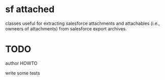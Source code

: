 sf attached
==========

classes useful for extracting salesforce attachments and attachables (i.e., owneers of attachments) from salesforce export archives.

TODO
====

author HOWTO

write some tests
